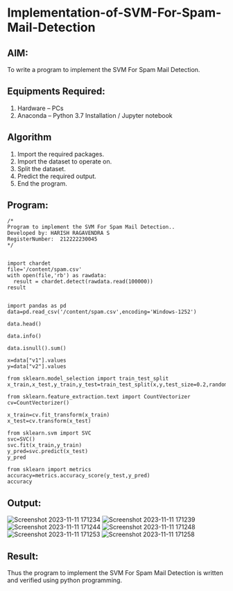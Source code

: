 # Implementation-of-SVM-For-Spam-Mail-Detection
## AIM:
To write a program to implement the SVM For Spam Mail Detection.
## Equipments Required:
1. Hardware – PCs
2. Anaconda – Python 3.7 Installation / Jupyter notebook
## Algorithm
1. Import the required packages.
2. Import the dataset to operate on.
3. Split the dataset.
4. Predict the required output.
5. End the program.
## Program:
```
/*
Program to implement the SVM For Spam Mail Detection..
Developed by: HARISH RAGAVENDRA S
RegisterNumber:  212222230045
*/
```
```

import chardet
file='/content/spam.csv'
with open(file,'rb') as rawdata:
  result = chardet.detect(rawdata.read(100000))
result


import pandas as pd
data=pd.read_csv('/content/spam.csv',encoding='Windows-1252')

data.head()

data.info()

data.isnull().sum()

x=data["v1"].values
y=data["v2"].values

from sklearn.model_selection import train_test_split
x_train,x_test,y_train,y_test=train_test_split(x,y,test_size=0.2,random_state=0)

from sklearn.feature_extraction.text import CountVectorizer
cv=CountVectorizer()

x_train=cv.fit_transform(x_train)
x_test=cv.transform(x_test)

from sklearn.svm import SVC
svc=SVC()
svc.fit(x_train,y_train)
y_pred=svc.predict(x_test)
y_pred

from sklearn import metrics
accuracy=metrics.accuracy_score(y_test,y_pred)
accuracy
```

## Output:
![Screenshot 2023-11-11 171234](https://github.com/harish-ragavendra-25/Implementation-of-SVM-For-Spam-Mail-Detection/assets/114852180/c63b4886-843a-46f7-89b5-e141a2e4f966)
![Screenshot 2023-11-11 171239](https://github.com/harish-ragavendra-25/Implementation-of-SVM-For-Spam-Mail-Detection/assets/114852180/438dd2ab-c3eb-4e96-b04c-de55652381ca)
![Screenshot 2023-11-11 171244](https://github.com/harish-ragavendra-25/Implementation-of-SVM-For-Spam-Mail-Detection/assets/114852180/a9d5a838-4603-423f-ae11-805f8aeea5e6)
![Screenshot 2023-11-11 171248](https://github.com/harish-ragavendra-25/Implementation-of-SVM-For-Spam-Mail-Detection/assets/114852180/2481e584-ca5f-44d6-80f5-733269ff6ab7)
![Screenshot 2023-11-11 171253](https://github.com/harish-ragavendra-25/Implementation-of-SVM-For-Spam-Mail-Detection/assets/114852180/aabfe22a-700e-4eb0-aa37-2e610a80501b)
![Screenshot 2023-11-11 171258](https://github.com/harish-ragavendra-25/Implementation-of-SVM-For-Spam-Mail-Detection/assets/114852180/b0142e2e-9d08-4ccb-b4f1-742a4a676077)



## Result:
Thus the program to implement the SVM For Spam Mail Detection is written and verified using python programming.
